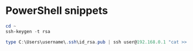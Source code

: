 # PowerShell snippets

```powershell title="Generate ssh key pair"
cd ~
ssh-keygen -t rsa
```

```powershell title="Replacement for missing ssh-copy-id on Windows"
type C:\Users\username\.ssh\id_rsa.pub | ssh user@192.168.0.1 "cat >> .ssh/authorized_keys"
```
